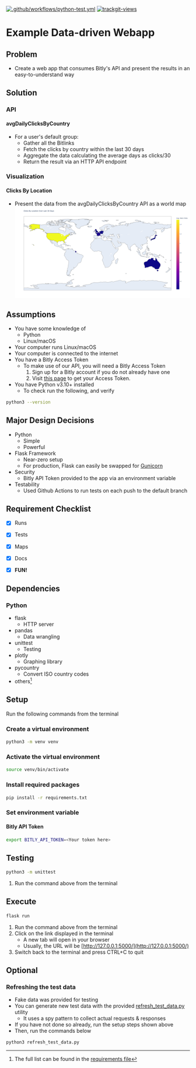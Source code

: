 [![.github/workflows/python-test.yml](https://github.com/pbierkortte/Example-Data-Driven-Webapp/actions/workflows/python-test.yml/badge.svg)](https://github.com/pbierkortte/Example-Data-Driven-Webapp/actions/workflows/python-test.yml)
<a href="https://trackgit.com">
<img src="https://us-central1-trackgit-analytics.cloudfunctions.net/token/ping/ky4bzh33s7b3glzgmnky" alt="trackgit-views" />
</a>


# Example Data-driven Webapp


## Problem
* Create a web app that consumes Bitly's API and present the results in an easy-to-understand way

## Solution
### API
#### avgDailyClicksByCountry
* For a user's default group:
  * Gather all the Bitlinks
  * Fetch the clicks by country within the last 30 days
  * Aggregate the data calculating the average days as clicks/30
  * Return the result via an HTTP API endpoint

### Visualization
#### Clicks By Location
* Present the data from the avgDailyClicksByCountry API as a world map
![Clicks By Location](clicks-by-location-map.png)

## Assumptions
* You have some knowledge of
  * Python
  * Linux/macOS
* Your computer runs Linux/macOS
* Your computer is connected to the internet
* You have a Bitly Access Token
  * To make use of our API, you will need a Bitly Access Token
    1. Sign up for a Bitly account if you do not already have one
    2. Visit [this page](https://bitly.is/accesstoken) to get your Access Token.
* You have Python v3.10+ installed
  * To check run the following, and verify
```bash
python3 --version
```

## Major Design Decisions
* Python
  * Simple
  * Powerful
* Flask Framework
  * Near-zero setup
  * For production, Flask can easily be swapped for [Gunicorn](https://gunicorn.org/)
* Security
  * Bitly API Token provided to the app via an environment variable
* Testability
  * Used Github Actions to run tests on each push to the default branch


## Requirement Checklist
* [x] Runs
* [x] Tests
* [x] Maps
* [x] Docs
* [x] **FUN!**


## Dependencies
### Python
* flask
  * HTTP server  
* pandas
  * Data wrangling 
* unittest
  * Testing 
* plotly
  *  Graphing library
* pycountry
  * Convert ISO country codes 
* others[^1]


## Setup
Run the following commands from the terminal

### Create a virtual environment 
```bash
python3 -m venv venv
```

### Activate the virtual environment
```bash
source venv/bin/activate
```

### Install required packages
```bash
pip install -r requirements.txt
```

### Set environment variable
#### Bitly API Token
```bash
export BITLY_API_TOKEN=<Your token here>
```


## Testing
```bash
python3 -m unittest
```
1. Run the command above from the terminal


## Execute
```bash
flask run
```
1. Run the command above from the terminal
2. Click on the link displayed in the terminal
   * A new tab will open in your browser
   * Usually, the URL will be [http://127.0.0.1:5000/](http://127.0.0.1:5000/)
3. Switch back to the terminal and press CTRL+C to quit


## Optional

### Refreshing the test data
* Fake data was provided for testing 
* You can generate new test data with the provided [refresh_test_data.py](refresh_test_data.py) utility
  * It uses a spy pattern to collect actual requests & responses
* If you have not done so already, run the setup steps shown above
* Then, run the commands below
```bash
python3 refresh_test_data.py
```


[^1]: The full list can be found in the [requirements file](requirements.txt)


